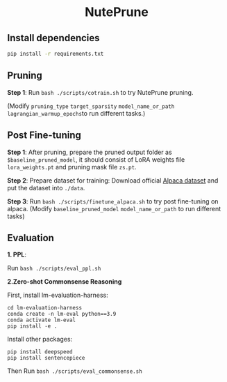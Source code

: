 <h1 align="center"> 
<p> NutePrune </p>
</h1>

## Install dependencies
```bash
pip install -r requirements.txt
```

## Pruning

**Step 1**: Run ``bash ./scripts/cotrain.sh`` to try NutePrune pruning.

(Modify ``pruning_type`` ``target_sparsity`` ``model_name_or_path`` ``lagrangian_warmup_epochs``to run different tasks.)

## Post Fine-tuning

**Step 1**: After pruning, prepare the pruned output folder as ``$baseline_pruned_model``, it should consist of LoRA weights file ``lora_weights.pt`` and pruning mask file ``zs.pt``.

**Step 2**: Prepare dataset for training: Download official [Alpaca dataset](https://raw.githubusercontent.com/tatsu-lab/stanford_alpaca/main/alpaca_data.json) and put the dataset into ``./data``.

**Step 3**: Run ``bash ./scripts/finetune_alpaca.sh`` to try post fine-tuning on alpaca. (Modify ``baseline_pruned_model`` ``model_name_or_path`` to run different tasks)

## Evaluation

**1. PPL**:

Run ``bash ./scripts/eval_ppl.sh``

**2.Zero-shot Commonsense Reasoning**

First, install lm-evaluation-harness:
```
cd lm-evaluation-harness
conda create -n lm-eval python==3.9
conda activate lm-eval
pip install -e .
```
Install other packages:
```
pip install deepspeed
pip install sentencepiece
```
Then Run ``bash ./scripts/eval_commonsense.sh``
